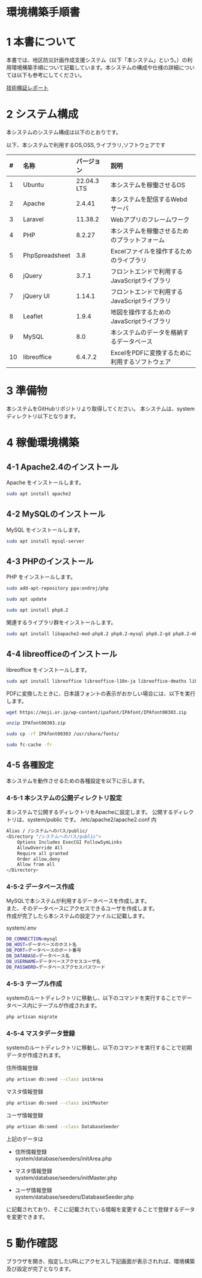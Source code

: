 # 環境構築手順書

# 1 本書について

本書では、地区防災計画作成支援システム（以下「本システム」という。）の利用環境構築手順について記載しています。本システムの構成や仕様の詳細については以下も参考にしてください。

[技術検証レポート](https://www.mlit.go.jp/XXXX)

# 2 システム構成

本システムのシステム構成は以下のとおりです。


以下、本システムで利用するOS,OSS,ライブラリ,ソフトウェアです

| # | 名称 | バージョン | 説明 |
|:---|:---|:---|:---|
| 1 | Ubuntu | 22.04.3 LTS | 本システムを稼働させるOS |
| 2 | Apache | 2.4.41 | 本システムを配信するWebdサーバ |
| 3 | Laravel | 11.38.2 | Webアプリのフレームワーク |
| 4 | PHP | 8.2.27 | 本システムを稼働させるためのプラットフォーム |
| 5 | PhpSpreadsheet | 3.8 | Excelファイルを操作するためのライブラリ |
| 6 | jQuery | 3.7.1 | フロントエンドで利用するJavaScriptライブラリ |
| 7 | jQuery UI | 1.14.1 | フロントエンドで利用するJavaScriptライブラリ |
| 8 | Leaflet | 1.9.4 | 地図を操作するためのJavaScriptライブラリ |
| 9 | MySQL | 8.0 | 本システムのデータを格納するデータベース |
| 10 | libreoffice | 6.4.7.2 | ExcelをPDFに変換するために利用するソフトウェア |

# 3 準備物
本システムをGitHubリポジトリより取得してください。
本システムは、systemディレクトリ以下となります。

# 4 稼働環境構築
## 4-1 Apache2.4のインストール
Apache をインストールします。
```sh
sudo apt install apache2
```

## 4-2 MySQLのインストール
MySQL をインストールします。
```sh
sudo apt install mysql-server
```

## 4-3 PHPのインストール
PHP をインストールします。
```sh
sudo add-apt-repository ppa:ondrej/php

sudo apt update

sudo apt install php8.2
```

関連するライブラリ群をインストールします。
```sh
sudo apt install libapache2-mod-php8.2 php8.2-mysql php8.2-gd php8.2-mbstring php8.2-zip
```

## 4-4 libreofficeのインストール
libreoffice をインストールします。
```sh
sudo apt install libreoffice libreoffice-l10n-ja libreoffice-dmaths libreoffice-ogltrans libreoffice-writer2xhtml libreoffice-pdfimport libreoffice-help-ja
```

PDFに変換したときに、日本語フォントの表示がおかしい場合には、以下を実行します。
```sh
wget https://moji.or.jp/wp-content/ipafont/IPAfont/IPAfont00303.zip

unzip IPAfont00303.zip

sudo cp -rf IPAfont00303 /usr/share/fonts/

sudo fc-cache -fr
```

## 4-5 各種設定
本システムを動作させるための各種設定を以下に示します。

### 4-5-1 本システムの公開ディレクトリ設定
本システムで公開するディレクトリをApacheに設定します。
公開するディレクトリは、system/public です。
/etc/apache2/apache2.conf 内

```sh
Alias / /システムへのパス/public/
<Directory "/システムへのパス/public">
    Options Includes ExecCGI FollowSymLinks
    AllowOverride All
    Require all granted
    Order allow,deny
    Allow from all
</Directory>
```

### 4-5-2 データベース作成
MySQLで本システムが利用するデータベースを作成します。  
また、そのデータベースにアクセスできるユーザを作成します。  
作成が完了したら本システムの設定ファイルに記載します。  

system/.env

```sh
DB_CONNECTION=mysql
DB_HOST=データベースのホスト名
DB_PORT=データベースのポート番号
DB_DATABASE=データベース名
DB_USERNAME=データベースアクセスユーザ名
DB_PASSWORD=データベースアクセスパスワード
```

### 4-5-3 テーブル作成
systemのルートディレクトリに移動し、以下のコマンドを実行することでデータベース内にテーブルが作成されます。
```sh
php artisan migrate
```

### 4-5-4 マスタデータ登録
systemのルートディレクトリに移動し、以下のコマンドを実行することで初期データが作成されます。

住所情報登録
```sh
php artisan db:seed --class initArea
```

マスタ情報登録
```sh
php artisan db:seed --class initMaster
```

ユーザ情報登録
```sh
php artisan db:seed --class DatabaseSeeder
```

上記のデータは
- 住所情報登録  
    system/database/seeders/initArea.php

- マスタ情報登録  
    system/database/seeders/initMaster.php

- ユーザ情報登録  
    system/database/seeders/DatabaseSeeder.php

に記載されており、そこに記載されている情報を変更することで登録するデータを変更できます。

# 5 動作確認
ブラウザを開き、指定したURLにアクセスし下記画面が表示されれば、環境構築及び設定が完了となります。